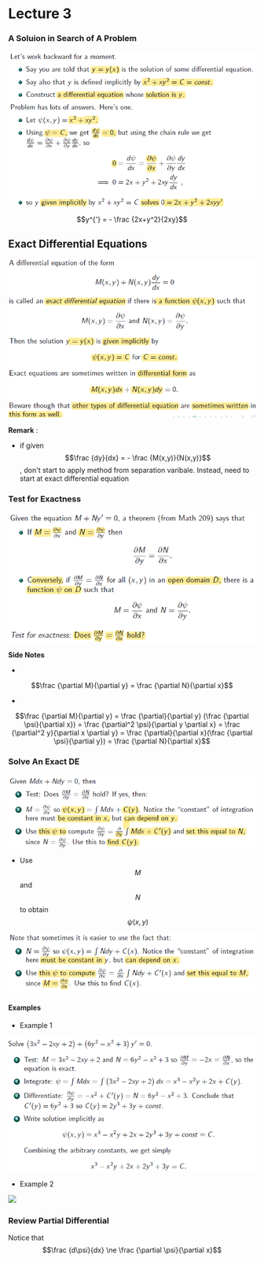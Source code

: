 # Lecture 3

### A Soluion in Search of A Problem

![](img_1.png)

$$y^{'} = - \frac {2x+y^2}{2xy}$$ 

## Exact Differential Equations

![](img_2.png)

**Remark** :

- if given $$\frac {dy}{dx} = - \frac {M(x,y)}{N(x,y)}$$, don't start to apply method from separation varibale. Instead, need to start at exact differential equation

### Test for Exactness

![](img_3.png)

**Side Notes** 

- <center>
$$\frac {\partial M}{\partial y} = \frac {\partial N}{\partial x}$$
</center>



- <center>
$$\frac {\partial M}{\partial y} = \frac {\partial}{\partial y} (\frac {\partial \psi}{\partial x}) = \frac {\partial^2 \psi}{\partial y \partial x} = \frac {\partial^2 y}{\partial x \partial y} = \frac {\partial}{\partial x}(\frac {\partial \psi}{\partial y}) = \frac {\partial N}{\partial x}$$ 
</center>

### Solve An Exact DE

![](img_4.png)

- Use $$M$$ and $$N$$ to obtain $$\psi (x,y)$$

![](img_5.png)

#### Examples

- Example 1

![](img_6.png)

- Example 2

![](img_7.jpg)

### Review Partial Differential

Notice that $$\frac {d\psi}{dx} \ne \frac {\partial \psi}{\partial x}$$
